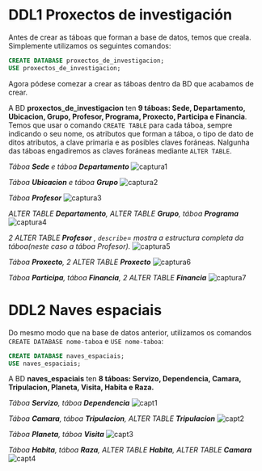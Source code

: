 # DDL1 Proxectos de investigación

Antes de crear as táboas que forman a base de datos, temos que creala. Simplemente utilizamos os seguintes comandos:

```SQL
CREATE DATABASE proxectos_de_investigacion; 
USE proxectos_de_investigacion;
```

Agora pódese comezar a crear as táboas dentro da BD que acabamos de crear. 

A BD **proxectos_de_investigacion** ten **9 táboas: Sede, Departamento, Ubicacion, Grupo, Profesor, Programa, Proxecto, Participa e Financia**. Temos que usar o comando `CREATE TABLE` para cada táboa, sempre indicando o seu nome, os atributos que forman a táboa, o tipo de dato de ditos atributos, a clave primaria e as posibles claves foráneas. Nalgunha das táboas engadiremos as claves foráneas mediante `ALTER TABLE`.

*Táboa **Sede** e táboa **Departamento*** ![captura1](https://github.com/pmareque/Tarea-3-Crear-2-BBDD-en-MariaDB-/blob/master/ddl1_1.PNG)

*Táboa **Ubicacion** e táboa **Grupo*** ![captura2](https://github.com/pmareque/Tarea-3-Crear-2-BBDD-en-MariaDB-/blob/master/ddl1_2.PNG)

*Táboa **Profesor*** ![captura3](https://github.com/pmareque/Tarea-3-Crear-2-BBDD-en-MariaDB-/blob/master/ddl1_3.PNG)

*ALTER TABLE **Departamento**, ALTER TABLE **Grupo**, táboa **Programa*** ![captura4](https://github.com/pmareque/Tarea-3-Crear-2-BBDD-en-MariaDB-/blob/master/ddl1_4.PNG)

*2 ALTER TABLE **Profesor** , `describe`= mostra a estructura completa da táboa(neste caso a táboa Profesor).* ![captura5](https://github.com/pmareque/Tarea-3-Crear-2-BBDD-en-MariaDB-/blob/master/ddl1_5.PNG)

*Táboa **Proxecto**, 2 ALTER TABLE **Proxecto*** ![captura6](https://github.com/pmareque/Tarea-3-Crear-2-BBDD-en-MariaDB-/blob/master/ddl1_6.PNG)
 
*Táboa **Participa**, táboa **Financia**, 2 ALTER TABLE **Financia*** ![captura7](https://github.com/pmareque/Tarea-3-Crear-2-BBDD-en-MariaDB-/blob/master/ddl1_7.PNG)

# DDL2 Naves espaciais

Do mesmo modo que na base de datos anterior, utilizamos os comandos `CREATE DATABASE nome-taboa` e `USE nome-taboa`:

```SQL
CREATE DATABASE naves_espaciais; 
USE naves_espaciais;
```

A BD **naves_espaciais** ten **8 táboas: Servizo, Dependencia, Camara, Tripulacion, Planeta, Visita, Habita e Raza.**

*Táboa **Servizo**, táboa **Dependencia*** ![capt1](https://github.com/pmareque/Tarea-3-Crear-2-BBDD-en-MariaDB-/blob/master/ddl2_1.PNG)

*Táboa **Camara**, táboa **Tripulacion**, ALTER TABLE **Tripulacion*** ![capt2](https://github.com/pmareque/Tarea-3-Crear-2-BBDD-en-MariaDB-/blob/master/ddl2_2.PNG)

*Táboa **Planeta**, táboa **Visita*** ![capt3](https://github.com/pmareque/Tarea-3-Crear-2-BBDD-en-MariaDB-/blob/master/ddl2_3.PNG)

*Táboa **Habita**, táboa **Raza**, ALTER TABLE **Habita**, ALTER TABLE **Camara*** ![capt4](https://github.com/pmareque/Tarea-3-Crear-2-BBDD-en-MariaDB-/blob/master/ddl2_4.PNG)
